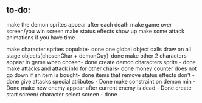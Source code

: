 ## to-do:
make the demon sprites appear after each death
make game over screen/you win screen
make status effects show up 
make some attack animations if you have time



make character sprites populate- done
one global object calls draw on all stage objects(chosenChar + demonGuy)-done 
make other 2 characters appear in game when chosen- done
create demon characters sprite - done
make attacks and attack info for other chars- done
money counter does not go down if an item is bought- done
items that remove status effects don't - done
give attacks special atributes - Done 
make constraint on demon min - Done
make new enemy appear after current enemy is dead - Done
create start screen/ character select screen - done